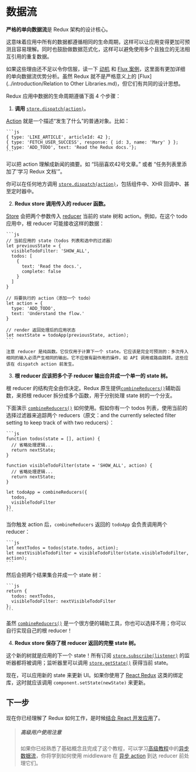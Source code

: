 # 数据流

**严格的单向数据流**是 Redux 架构的设计核心。

这意味着应用中所有的数据都遵循相同的生命周期，这样可以让应用变得更加可预测且容易理解。同时也鼓励做数据范式化，这样可以避免使用多个且独立的无法相互引用的重复数据。

如果这些理由还不足以令你信服，读一下 [动机](../introduction/Motivation.md) 和 [Flux 案例](https://medium.com/@dan_abramov/the-case-for-flux-379b7d1982c6)，这里面有更加详细的单向数据流优势分析。虽然 Redux 就不是严格意义上的 [Flux](../introduction/Relation to Other Libraries.md)，但它们有共同的设计思想。

Redux 应用中数据的生命周期遵循下面 4 个步骤： 

1. **调用** [`store.dispatch(action)`](../api/Store.md#dispatch)。

  [Action](Actions.md) 就是一个描述“发生了什么”的普通对象。比如：

    ```js
    { type: 'LIKE_ARTICLE', articleId: 42 };
    { type: 'FETCH_USER_SUCCESS', response: { id: 3, name: 'Mary' } };
    { type: 'ADD_TODO', text: 'Read the Redux docs.'};
    ```

  可以把 action 理解成新闻的摘要。如 “玛丽喜欢42号文章。” 或者 “任务列表里添加了'学习 Redux 文档'”。

  你可以在任何地方调用 [`store.dispatch(action)`](../api/Store.md#dispatch)，包括组件中、XHR 回调中、甚至定时器中。

2. **Redux store 调用传入的 reducer 函数。**

  [Store](Store.md) 会把两个参数传入 [reducer](Reducers.md) 当前的 state 树和 action。例如，在这个 todo 应用中，根 reducer 可能接收这样的数据：

    ```js
    // 当前应用的 state（todos 列表和选中的过滤器）
    let previousState = {
      visibleTodoFilter: 'SHOW_ALL',
      todos: [
        {
          text: 'Read the docs.',
          complete: false
        }
      ]
    }

    // 将要执行的 action（添加一个 todo）
    let action = {
      type: 'ADD_TODO',
      text: 'Understand the flow.'
    }

    // render 返回处理后的应用状态
    let nextState = todoApp(previousState, action);
    ```

    注意 reducer 是纯函数。它仅仅用于计算下一个 state。它应该是完全可预测的：多次传入相同的输入必须产生相同的输出。它不应做有副作用的操作，如 API 调用或路由跳转。这些应该在 dispatch action 前发生。

3. **根 reducer 应该把多个子 reducer 输出合并成一个单一的 state 树。**

  根 reducer 的结构完全由你决定。Redux 原生提供[`combineReducers()`](../api/combineReducers.md)辅助函数，来把根 reducer 拆分成多个函数，用于分别处理 state 树的一个分支。

  下面演示 [`combineReducers()`](../api/combineReducers.md) 如何使用。假如你有一个 todos 列表，使用当前的选择过滤器来追踪两个 reducers（原文：and the currently selected filter setting to keep track of with two reducers）：

    ```js
    function todos(state = [], action) {
      // 省略处理逻辑...
      return nextState;
    }

    function visibleTodoFilter(state = 'SHOW_ALL', action) {
      // 省略处理逻辑...
      return nextState;
    }

    let todoApp = combineReducers({
      todos,
      visibleTodoFilter
    })
    ```

  当你触发 action 后，`combineReducers` 返回的 `todoApp` 会负责调用两个 reducer：

    ```js
    let nextTodos = todos(state.todos, action);
    let nextVisibleTodoFilter = visibleTodoFilter(state.visibleTodoFilter, action);
    ```

  然后会把两个结果集合并成一个 state 树：

    ```js
    return {
      todos: nextTodos,
      visibleTodoFilter: nextVisibleTodoFilter
    };
    ```

  虽然 [`combineReducers()`](../api/combineReducers.md) 是一个很方便的辅助工具，你也可以选择不用；你可以自行实现自己的根 reducer！

4. **Redux store 保存了根 reducer 返回的完整 state 树。**

  这个新的树就是应用的下一个 state！所有订阅 [`store.subscribe(listener)`](../api/Store.md#subscribe) 的监听器都将被调用；监听器里可以调用 [`store.getState()`](../api/Store.md#getState) 获得当前 state。

  现在，可以应用新的 state 来更新 UI。如果你使用了 [React Redux](https://github.com/gaearon/react-redux) 这类的绑定库，这时就应该调用 `component.setState(newState)` 来更新。

## 下一步

现在你已经理解了 Redux 如何工作，是时候[结合 React 开发应用](UsageWithReact.md)了。

>##### 高级用户使用注意
>如果你已经熟悉了基础概念且完成了这个教程，可以学习[高级教程](../advanced/README.md)中的[异步数据流](../advanced/AsyncFlow.md)，你将学到如何使用 middleware 在 [异步 action](../advanced/AsyncActions.md) 到达 reducer 前处理它们。
